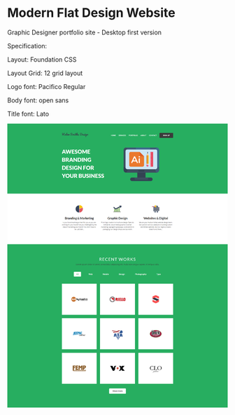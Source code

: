 # Modern Flat Design Website
Graphic Designer portfolio site - Desktop first version

Specification:

Layout: Foundation CSS

Layout Grid: 12 grid layout

Logo font: Pacifico Regular

Body font: open sans

Title font: Lato

![](cap.png)

